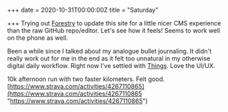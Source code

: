 +++
date = 2020-10-31T00:00:00Z
title = "Saturday"

+++
Trying out [Forestry](https://forestry.io/) to update this site for a little nicer CMS experience than the raw GitHub repo/editor. Let's see how it feels! Seems to work well on the phone as well.

Been a while since I talked about my analogue bullet journaling. It didn't really work out for me in the end as it felt too unnatural in my otherwise digital daily workflow. Right now I've settled with [Things](https://culturedcode.com/things/). Love the UI/UX.

10k afternoon run with two faster kilometers. Felt good.  
[https://www.strava.com/activities/4267110865](https://www.strava.com/activities/4267110865 "https://www.strava.com/activities/4267110865")